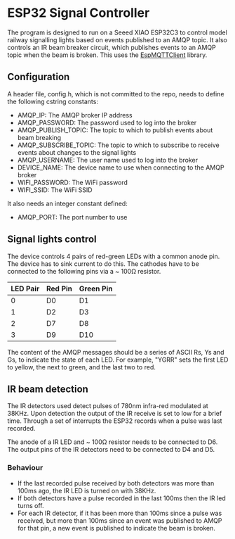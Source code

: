 # ESP32 Signal Controller

The program is designed to run on a Seeed XIAO ESP32C3 to control model railway signalling lights based on events published to an AMQP topic. It also controls an IR beam breaker circuit, which publishes events to an AMQP topic when the beam is broken. This uses the [EspMQTTClient](https://github.com/plapointe6/EspMQTTClient) library.

## Configuration

A header file, config.h, which is not committed to the repo, needs to define the following cstring constants:

- AMQP_IP: The AMQP broker IP address
- AMQP_PASSWORD: The password used to log into the broker
- AMQP_PUBLISH_TOPIC: The topic to which to publish events about beam breaking
- AMQP_SUBSCRIBE_TOPIC: The topic to which to subscribe to receive events about changes to the signal lights
- AMQP_USERNAME: The user name used to log into the broker
- DEVICE_NAME: The device name to use when connecting to the AMQP broker
- WIFI_PASSWORD: The WiFi password
- WIFI_SSID: The WiFi SSID

It also needs an integer constant defined:

- AMQP_PORT: The port number to use

## Signal lights control

The device controls 4 pairs of red-green LEDs with a common anode pin. The device has to sink current to do this. The cathodes have to be connected to the following pins via a ~ 100&#x03A9; resistor.

| LED Pair | Red Pin | Green Pin |
| -------- | ------- | --------- |
| 0        | D0      | D1        |
| 1        | D2      | D3        |
| 2        | D7      | D8        |
| 3        | D9      | D10       |

The content of the AMQP messages should be a series of ASCII Rs, Ys and Gs, to indicate the state of each LED. For example, "YGRR" sets the first LED to yellow, the next to green, and the last two to red.

## IR beam detection

The IR detectors used detect pulses of 780nm infra-red modulated at 38KHz. Upon detection the output of the IR receive is set to low for a brief time. Through a set of interrupts the ESP32 records when a pulse was last recorded.

The anode of a IR LED and ~ 100&#x03A9; resistor needs to be connected to D6. The output pins of the IR detectors need to be connected to D4 and D5.

### Behaviour

- If the last recorded pulse received by both detectors was more than 100ms ago, the IR LED is turned on with 38KHz.
- If both detectors have a pulse recorded in the last 100ms then the IR led turns off.
- For each IR detector, if it has been more than 100ms since a pulse was received, but more than 100ms since an event was published to AMQP for that pin, a new event is published to indicate the beam is broken.
